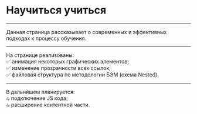 # Научиться учиться
____
Данная страница рассказывает о современных и эффективных подходах к процессу обучения.
____
На странице реализованы:    
:white_check_mark: анимация некоторых графических элементов;    
:white_check_mark: изменение прозрачности всех ссылок;    
:white_check_mark: файловая структура по методологии БЭМ (схема Nested).
____
В дальнйшем планируется:    
:top: подключение JS кода;    
:top: расширение контентной части.